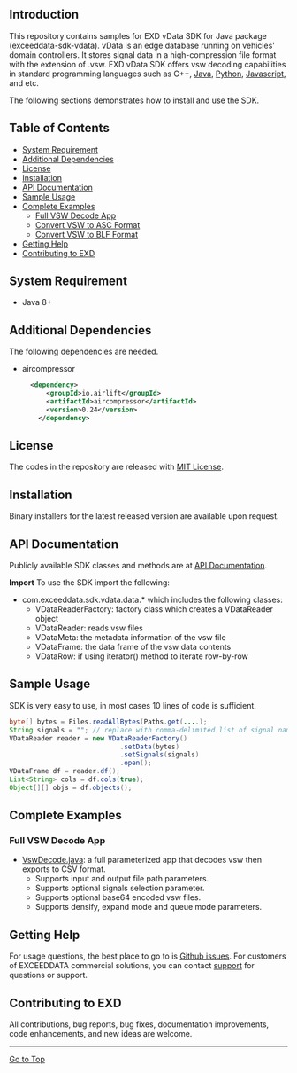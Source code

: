 ## Introduction
This repository contains samples for EXD vData SDK for Java package (exceeddata-sdk-vdata).  vData is an edge database running on vehicles' domain controllers.  It stores signal data in a high-compression file format with the extension of .vsw.  EXD vData SDK offers vsw decoding capabilities in standard programming languages such as C++, [Java](https://github.com/exceeddata/sdk-vdata-java), [Python](https://github.com/exceeddata/sdk-vdata-python), [Javascript](https://github.com/exceeddata/sdk-vdata-javascript), and etc.  

The following sections demonstrates how to install and use the SDK.

## Table of Contents
- [System Requirement](#system-requirement)
- [Additional Dependencies](#additional-dependencies)
- [License](#license)
- [Installation](#installation)
- [API Documentation](#api-documentation)
- [Sample Usage](#sample-usage)
- [Complete Examples](#complete-examples)
  - [Full VSW Decode App](#full-vsw-decode-app)
  - [Convert VSW to ASC Format](#convert-vsw-to-asc-format)
  - [Convert VSW to BLF Format](#convert-vsw-to-blf-format)
- [Getting Help](#getting-help)
- [Contributing to EXD](#contributing-to-exd)

## System Requirement
- Java 8+

## Additional Dependencies
The following dependencies are needed.
- aircompressor
  ```xml
    <dependency>
	    <groupId>io.airlift</groupId>
	    <artifactId>aircompressor</artifactId>
	    <version>0.24</version>
	  </dependency>
  ```

## License
The codes in the repository are released with [MIT License](LICENSE).

## Installation
Binary installers for the latest released version are available upon request.


## API Documentation
Publicly available SDK classes and methods are at [API Documentation](https://htmlpreview.github.io/?https://github.com/exceeddata/sdk-vdata-java/blob/main/doc/index.html).

**Import**
To use the SDK import the following:
- com.exceeddata.sdk.vdata.data.* which includes the following classes:
  - VDataReaderFactory: factory class which creates a VDataReader object
  - VDataReader: reads vsw files
  - VDataMeta: the metadata information of the vsw file
  - VDataFrame: the data frame of the vsw data contents
  - VDataRow: if using iterator() method to iterate row-by-row

## Sample Usage
SDK is very easy to use, in most cases 10 lines of code is sufficient.

```java
byte[] bytes = Files.readAllBytes(Paths.get(....);
String signals = ""; // replace with comma-delimited list of signal names if needed
VDataReader reader = new VDataReaderFactory()
                            .setData(bytes)
                            .setSignals(signals)
                            .open();
VDataFrame df = reader.df();
List<String> cols = df.cols(true);
Object[][] objs = df.objects();
```

## Complete Examples
### Full VSW Decode App
- [VswDecode.java](examples/src/main/java/com/exceeddata/examples/VswDecode.java): a full parameterized app that decodes vsw then exports to CSV format.
  - Supports input and output file path parameters.
  - Supports optional signals selection parameter.
  - Supports optional base64 encoded vsw files.
  - Supports densify, expand mode and queue mode parameters.


## Getting Help
For usage questions, the best place to go to is [Github issues](https://github.com/exceeddata/sdk-vdata-java/issues). For customers of EXCEEDDATA commercial solutions, you can contact [support](mailto:support@smartsct.com) for questions or support.

## Contributing to EXD
All contributions, bug reports, bug fixes, documentation improvements, code enhancements, and new ideas are welcome.

<hr>

[Go to Top](#table-of-contents)
